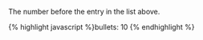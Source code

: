 <p class="b30" markdown="1">
The number before the entry in the list above.
</p>
{% highlight javascript %}bullets: 10
{% endhighlight %}